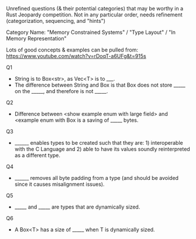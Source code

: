 Unrefined questions (& their potential categories) that may be worthy in a Rust Jeopardy competition. Not in any particular order, needs refinement (categorization, sequencing, and "hints")

Category Name: "Memory Constrained Systems" / "Type Layout" / "In Memory Representation"

Lots of good concepts & examples can be pulled from: https://www.youtube.com/watch?v=rDoqT-a6UFg&t=915s

Q1
- String is to Box\<str\>, as Vec\<T\> is to ___.
- The difference between String and Box<str> is that Box<str> does not store _____ on the _____, and therefore is not _____.

Q2
- Difference between \<show example enum with large field\> and <example enum with Box<of that field> is a saving of _____ bytes.

Q3
- ______ enables types to be created such that they are: 1) interoperable with the C Language and 2) able to have its values soundly reinterpreted as a different type.

 Q4
- ______ removes all byte padding from a type (and should be avoided since it causes misalignment issues).

Q5
- _____ and _____ are types that are dynamically sized.

Q6
- A Box\<T\> has a size of _____ when T is dynamically sized.

